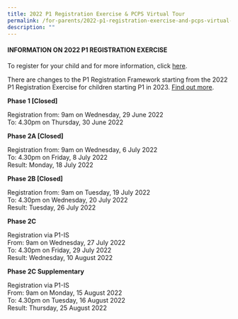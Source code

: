 ```yaml
---
title: 2022 P1 Registration Exercise & PCPS Virtual Tour
permalink: /for-parents/2022-p1-registration-exercise-and-pcps-virtual-tour/
description: ""
---
```

#### INFORMATION ON 2022 P1 REGISTRATION EXERCISE

To register for your child and for more information, click [here](https://www.moe.gov.sg/primary/p1-registration/how-to-register).

  
There are changes to the P1 Registration Framework starting from the 2022 P1 Registration Exercise for children starting P1 in 2023. [Find out more](https://www.moe.gov.sg/primary/p1-registration/changes-to-p1-registration).  

  

  

**Phase 1 \[Closed\]**

Registration from: 9am on Wednesday, 29 June 2022   
To: 4.30pm on Thursday, 30 June 2022

 

**Phase 2A \[Closed\]**

Registration from: 9am on Wednesday, 6 July 2022   
To: 4.30pm on Friday, 8 July 2022   
Result: Monday, 18 July 2022
  

**Phase 2B \[Closed\]**

Registration from: 9am on Tuesday, 19 July 2022   
To: 4.30pm on Wednesday, 20 July 2022   
Result: Tuesday, 26 July 2022

  

**Phase 2C**

Registration via P1-IS   
From: 9am on Wednesday, 27 July 2022   
To: 4.30pm on Friday, 29 July 2022   
Result: Wednesday, 10 August 2022

 
**Phase 2C Supplementary**

Registration via P1-IS   
From: 9am on Monday, 15 August 2022   
To: 4.30pm on Tuesday, 16 August 2022   
Result: Thursday, 25 August 2022
